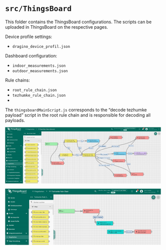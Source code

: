 # `src/ThingsBoard`

This folder contains the ThingsBoard configurations. The scripts can be uploaded in ThingsBoard on the respective pages.

Device profile settings:
    
- `dragino_device_profil.json`

Dashboard configuration:

- `indoor_measurements.json`
- `outdoor_measurements.json`

Rule chains:

- `root_rule_chain.json`
- `tezhumke_rule_chain.json`
- 
The `thingsboardMainScript.js` corresponds to the “decode tezhumke payload” script in the root rule chain and is responsible for decoding all payloads.

![Figure 1. Root rule chain](RootRuleChain.png)

![Figure 2. Tezhumke rule chain](TezhumkeRuleChain.png)
